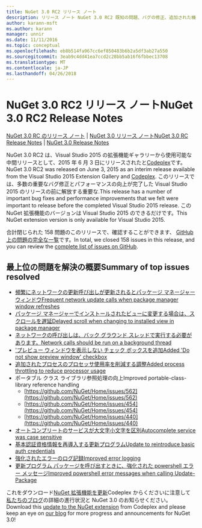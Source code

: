 ```yaml
---
title: NuGet 3.0 RC2 リリース ノート
description: リリース ノート NuGet 3.0 RC2 既知の問題、バグの修正、追加された機能は、Dcr などです。
author: karann-msft
ms.author: karann
manager: unnir
ms.date: 11/11/2016
ms.topic: conceptual
ms.openlocfilehash: eb8b514fa967cc6ef850483b6b2a5df3ab27a550
ms.sourcegitcommit: 3eab9c4dd41ea7ccd2c28bb5ab16f6fbbec13708
ms.translationtype: MT
ms.contentlocale: ja-JP
ms.lasthandoff: 04/26/2018
---
```

# <a name="nuget-30-rc2-release-notes"></a><span data-ttu-id="11334-103">NuGet 3.0 RC2 リリース ノート</span><span class="sxs-lookup"><span data-stu-id="11334-103">NuGet 3.0 RC2 Release Notes</span></span>

<span data-ttu-id="11334-104">[NuGet 3.0 RC のリリース ノート](../release-notes/nuget-3.0-RC.md) | [NuGet 3.0 リリース ノート](../release-notes/nuget-3.0.0.md)</span><span class="sxs-lookup"><span data-stu-id="11334-104">[NuGet 3.0 RC Release Notes](../release-notes/nuget-3.0-RC.md) | [NuGet 3.0 Release Notes](../release-notes/nuget-3.0.0.md)</span></span>

<span data-ttu-id="11334-105">NuGet 3.0 RC2 は、Visual Studio 2015 の拡張機能ギャラリーから使用可能な中間リリースとして、2015 年 6 月 3 日にリリースされたと[Codeplex](https://nuget.codeplex.com/releases/view/615507)です。</span><span class="sxs-lookup"><span data-stu-id="11334-105">NuGet 3.0 RC2 was released on June 3, 2015 as an interim release available from the Visual Studio 2015 Extension Gallery and [Codeplex](https://nuget.codeplex.com/releases/view/615507).</span></span> <span data-ttu-id="11334-106">このリリースでは、多数の重要なバグ修正とパフォーマンスの向上が完了した Visual Studio 2015 のリリースの前に解放する重要な.</span><span class="sxs-lookup"><span data-stu-id="11334-106">This release has a number of important bug fixes and performance improvements that we felt were important to release before the completed Visual Studio 2015 release.</span></span> <span data-ttu-id="11334-107">この NuGet 拡張機能のバージョンは Visual Studio 2015 のできるだけです。</span><span class="sxs-lookup"><span data-stu-id="11334-107">This NuGet extension version is only available for Visual Studio 2015.</span></span>

<span data-ttu-id="11334-108">合計閉じられた 158 問題のこのリリースで、確認することができます、 [GitHub 上の問題の完全な一覧](https://github.com/NuGet/Home/issues?utf8=%E2%9C%93&q=is%3Aclosed+milestone%3A3.0.0-RTM+sort%3Aupdated-asc+updated%3A%3C%3D2015-06-01)です。</span><span class="sxs-lookup"><span data-stu-id="11334-108">In total, we closed 158 issues in this release, and you can review the [complete list of issues on GitHub](https://github.com/NuGet/Home/issues?utf8=%E2%9C%93&q=is%3Aclosed+milestone%3A3.0.0-RTM+sort%3Aupdated-asc+updated%3A%3C%3D2015-06-01).</span></span>

## <a name="summary-of-top-issues-resolved"></a><span data-ttu-id="11334-109">最上位の問題を解決の概要</span><span class="sxs-lookup"><span data-stu-id="11334-109">Summary of top issues resolved</span></span>

* [<span data-ttu-id="11334-110">頻繁にネットワークの更新呼び出しが更新されるとパッケージ マネージャー ウィンドウ</span><span class="sxs-lookup"><span data-stu-id="11334-110">Frequent network update calls when package manager window refreshes</span></span>](https://github.com/NuGet/Home/issues/515)
* [<span data-ttu-id="11334-111">パッケージ マネージャーでインストールされたビューに変更する場合は、スクロールを遅延</span><span class="sxs-lookup"><span data-stu-id="11334-111">Delayed scroll when changing to installed view in package manager</span></span>](https://github.com/NuGet/Home/issues/519)
* [<span data-ttu-id="11334-112">ネットワークの呼び出しは、バック グラウンド スレッドで実行する必要があります。</span><span class="sxs-lookup"><span data-stu-id="11334-112">Network calls should be run on a background thread</span></span>](https://github.com/NuGet/Home/issues/516)
* [<span data-ttu-id="11334-113">'プレビュー ウィンドウを表示しない チェック ボックスを追加</span><span class="sxs-lookup"><span data-stu-id="11334-113">Added 'Do not show preview window' checkbox</span></span>](https://github.com/NuGet/Home/issues/566)
* [<span data-ttu-id="11334-114">追加されたプロセスのプロセッサ使用率を削減する調整</span><span class="sxs-lookup"><span data-stu-id="11334-114">Added process throttling to reduce processor usage</span></span>](https://github.com/NuGet/Home/issues/356)
* <span data-ttu-id="11334-115">ポータブル クラス ライブラリ参照処理の向上</span><span class="sxs-lookup"><span data-stu-id="11334-115">Improved portable-class-library reference handling</span></span>
    * [https://github.com/NuGet/Home/issues/562](https://github.com/NuGet/Home/issues/562)
    * [https://github.com/NuGet/Home/issues/454](https://github.com/NuGet/Home/issues/454)
    * [https://github.com/NuGet/Home/issues/440](https://github.com/NuGet/Home/issues/440)
* [<span data-ttu-id="11334-116">オートコンプリートのサービスが大文字小文字を区別</span><span class="sxs-lookup"><span data-stu-id="11334-116">Autocomplete service was case sensitive</span></span>](https://github.com/NuGet/Home/issues/198)
* [<span data-ttu-id="11334-117">基本認証資格情報を再導入する更新プログラム</span><span class="sxs-lookup"><span data-stu-id="11334-117">Update to reintroduce basic auth credentials</span></span>](https://github.com/NuGet/Home/issues/456)
* [<span data-ttu-id="11334-118">強化されたエラーのログ記録</span><span class="sxs-lookup"><span data-stu-id="11334-118">Improved error logging</span></span>](https://github.com/NuGet/Home/issues/407)
* [<span data-ttu-id="11334-119">更新プログラム パッケージを呼び出すときに、強化された powershell エラー メッセージ</span><span class="sxs-lookup"><span data-stu-id="11334-119">Improved powershell error messages when calling Update-Package</span></span>](https://github.com/NuGet/Home/issues/5)

<span data-ttu-id="11334-120">これをダウンロード[NuGet 拡張機能を更新](https://nuget.codeplex.com/releases/view/615507)Codeplex からくださいに注意して[私たちのブログ](http://blog.nuget.org)の詳細の進行状況と NuGet 3.0 のお知らせください。</span><span class="sxs-lookup"><span data-stu-id="11334-120">Download this [update to the NuGet extension](https://nuget.codeplex.com/releases/view/615507) from Codeplex and please keep an eye on [our blog](http://blog.nuget.org) for more progress and announcements for NuGet 3.0!</span></span>